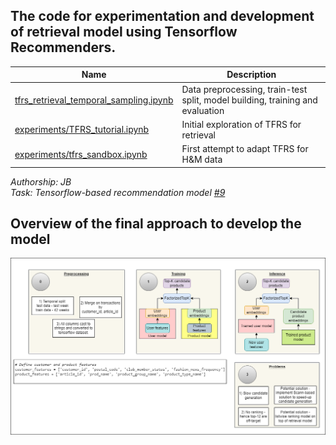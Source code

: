 ## The code for experimentation and development of retrieval model using Tensorflow Recommenders.
|Name|Description|
|-|-|
|[tfrs_retrieval_temporal_sampling.ipynb](https://github.com/omegatro/IGP_2023/blob/omegatro-patch-1/notebooks/tfrs/tfrs_retrieval_temporal_sampling.ipynb)|Data preprocessing, train-test split, model building, training and evaluation|
|[experiments/TFRS_tutorial.ipynb](TFRS_tutorial.ipynb)|Initial exploration of TFRS for retrieval|
|[experiments/tfrs_sandbox.ipynb](https://github.com/omegatro/IGP_2023/blob/omegatro-patch-1/notebooks/tfrs/experiments/tfrs_sandbox.ipynb)|First attempt to adapt TFRS for H&M data|

*Authorship: JB* <br>
*Task: Tensorflow-based recommendation model [#9](/../../issues/9)*

## Overview of the final approach to develop the model
![](https://github.com/omegatro/IGP_2023/blob/omegatro-patch-1/notebooks/tfrs/Two_tower_model_demo.png)


